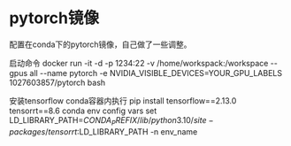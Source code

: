 # pytorch镜像
配置在conda下的pytorch镜像，自己做了一些调整。

启动命令
docker run -it -d -p 1234:22 -v /home/workspack:/workspace --gpus all --name pytorch -e NVIDIA_VISIBLE_DEVICES=YOUR_GPU_LABELS 1027603857/pytorch bash

安装tensorflow
conda容器内执行
pip install tensorflow==2.13.0 tensorrt==8.6
conda env config vars set LD_LIBRARY_PATH=$CONDA_PREFIX/lib/python3.10/site-packages/tensorrt:$LD_LIBRARY_PATH -n env_name
